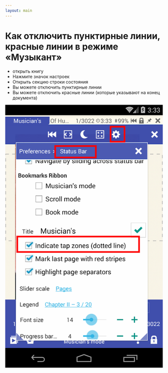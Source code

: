```yaml
---
layout: main
---
```


# Как отключить пунктирные линии, красные линии в режиме «Музыкант»

* открыть книгу
* Нажмите значок настроек
* Открыть секцию строки состояния
* Вы можете отключить пунктирные линии
* Вы можете отключить красные линии (которые указывают на конец документа)

![](1.png)

